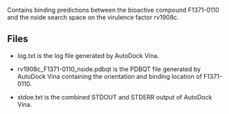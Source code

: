 Contains binding predictions between the bioactive compound F1371-0110 and the nside search space on the virulence factor rv1908c.

## Files

- log.txt is the log file generated by AutoDock Vina.

- rv1908c_F1371-0110_nside.pdbqt is the PDBQT file generated by AutoDock Vina containing the orientation and binding location of F1371-0110.

- stdoe.txt is the combined STDOUT and STDERR output of AutoDock Vina.

